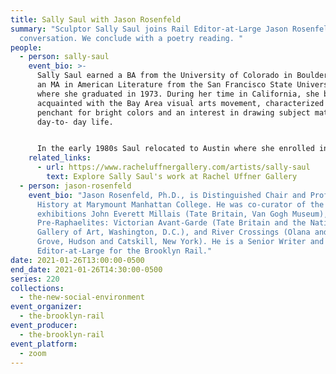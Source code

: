 ```yaml
---
title: Sally Saul with Jason Rosenfeld
summary: "Sculptor Sally Saul joins Rail Editor-at-Large Jason Rosenfeld for a
  conversation. We conclude with a poetry reading. "
people:
  - person: sally-saul
    event_bio: >-
      Sally Saul earned a BA from the University of Colorado in Boulder, CO and
      an MA in American Literature from the San Francisco State University,
      where she graduated in 1973. During her time in California, she became
      acquainted with the Bay Area visual arts movement, characterized by a
      penchant for bright colors and an interest in drawing subject matter from
      day-to- day life. 


      In the early 1980s Saul relocated to Austin where she enrolled in ceramics courses at the University of Texas, and began to formalize her process. Informed by memory, her sculptures came to explore complexities of the human condition. In recent years Saul has achieved significant milestones in her career. Her first survey exhibition Blue Hills, Yellow Tree, opened in May 2019 at Pioneer Works in Brooklyn, NY. The exhibition brought together works from over three decades, representing her years spent in San Francisco, Austin, TX, and beyond. Saul presented a solo show at Almine Rech, Paris in January 2020. She has also participated in exhibitions at venues including Jeffrey Deitch, New York, NY; the Art Museum of West Virginia, Morgantown, WV; the Aldrich Contemporary Art Museum, Ridgefield, CT; White Columns, New York, NY; and Lumber Room, Portland, OR; among many others. In 2018, the artist, with Peter Saul, co-curated the exhibition Out of Control at Venus Over Manhattan, New York, NY. Saul lives and works in Germantown, New York. 
    related_links:
      - url: https://www.racheluffnergallery.com/artists/sally-saul
        text: Explore Sally Saul's work at Rachel Uffner Gallery
  - person: jason-rosenfeld
    event_bio: "Jason Rosenfeld, Ph.D., is Distinguished Chair and Professor of Art
      History at Marymount Manhattan College. He was co-curator of the
      exhibitions John Everett Millais (Tate Britain, Van Gogh Museum),
      Pre-Raphaelites: Victorian Avant-Garde (Tate Britain and the National
      Gallery of Art, Washington, D.C.), and River Crossings (Olana and Cedar
      Grove, Hudson and Catskill, New York). He is a Senior Writer and
      Editor-at-Large for the Brooklyn Rail."
date: 2021-01-26T13:00:00-0500
end_date: 2021-01-26T14:30:00-0500
series: 220
collections:
  - the-new-social-environment
event_organizer:
  - the-brooklyn-rail
event_producer:
  - the-brooklyn-rail
event_platform:
  - zoom
---
```

